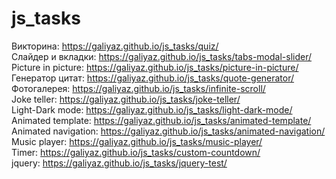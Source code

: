# js_tasks
Викторина: https://galiyaz.github.io/js_tasks/quiz/ <br>
Слайдер и вкладки: https://galiyaz.github.io/js_tasks/tabs-modal-slider/ <br>
Picture in picture: https://galiyaz.github.io/js_tasks/picture-in-picture/ <br>
Генератор цитат: https://galiyaz.github.io/js_tasks/quote-generator/ <br>
Фотогалерея: https://galiyaz.github.io/js_tasks/infinite-scroll/ <br>
Joke teller: https://galiyaz.github.io/js_tasks/joke-teller/ <br>
Light-Dark mode: https://galiyaz.github.io/js_tasks/light-dark-mode/<br>
Animated template: https://galiyaz.github.io/js_tasks/animated-template/<br>
Animated navigation: https://galiyaz.github.io/js_tasks/animated-navigation/<br>
Music player: https://galiyaz.github.io/js_tasks/music-player/<br>
Timer: https://galiyaz.github.io/js_tasks/custom-countdown/<br>
jquery: https://galiyaz.github.io/js_tasks/jquery-test/
